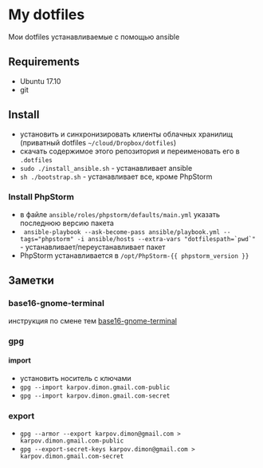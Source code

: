 # My dotfiles
Мои dotfiles устанавливаемые с помощью ansible

## Requirements
* Ubuntu 17.10
* git

## Install
* установить и синхронизировать клиенты облачных хранилищ (приватный dotfiles `~/cloud/Dropbox/dotfiles`)
* скачать содержимое этого репозитория и переименовать его в `.dotfiles`
* `sudo ./install_ansible.sh` - устанавливает ansible
* `sh ./bootstrap.sh` - устанавливает все, кроме PhpStorm

### Install PhpStorm
* в файле `ansible/roles/phpstorm/defaults/main.yml` указать последнюю версию пакета
* ``  ansible-playbook --ask-become-pass ansible/playbook.yml --tags="phpstorm" -i ansible/hosts --extra-vars "dotfilespath=`pwd`"  `` - устанавливает/переустанавливает пакет
* PhpStorm устанавливается в `/opt/PhpStorm-{{ phpstorm_version }}`

## Заметки
### base16-gnome-terminal
инструкция по смене тем [base16-gnome-terminal](https://github.com/aaron-williamson/base16-gnome-terminal)

### gpg
#### import
* установить носитель с ключами
* `gpg --import karpov.dimon.gmail.com-public`
* `gpg --import karpov.dimon.gmail.com-secret`

### export
* `gpg --armor --export karpov.dimon@gmail.com > karpov.dimon.gmail.com-public`
* `gpg --export-secret-keys karpov.dimon@gmail.com > karpov.dimon.gmail.com-secret`
